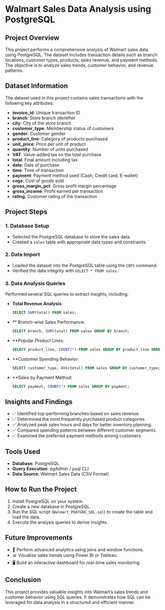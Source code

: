 # Walmart Sales Data Analysis using PostgreSQL

## Project Overview
This project performs a comprehensive analysis of Walmart sales data using PostgreSQL. The dataset includes transaction details such as branch locations, customer types, products, sales revenue, and payment methods. The objective is to analyze sales trends, customer behavior, and revenue patterns.

## Dataset Information
The dataset used in this project contains sales transactions with the following key attributes:
- **invoice_id**: Unique transaction ID
- **branch**: Store branch identifier
- **city**: City of the store branch
- **customer_type**: Membership status of customers
- **gender**: Customer gender
- **product_line**: Category of products purchased
- **unit_price**: Price per unit of product
- **quantity**: Number of units purchased
- **VAT**: Value-added tax on the total purchase
- **total**: Final amount including tax
- **date**: Date of purchase
- **time**: Time of transaction
- **payment**: Payment method used (Cash, Credit card, E-wallet)
- **cogs**: Cost of goods sold
- **gross_margin_pct**: Gross profit margin percentage
- **gross_income**: Profit earned per transaction
- **rating**: Customer rating of the transaction

## Project Steps
### 1. Database Setup
- Selected the PostgreSQL database to store the sales data.
- Created a `sales` table with appropriate data types and constraints.

### 2. Data Import
- Loaded the dataset into the PostgreSQL table using the `COPY` command.
- Verified the data integrity with `SELECT * FROM sales`.

### 3. Data Analysis Queries
Performed several SQL queries to extract insights, including:
- **Total Revenue Analysis**:  
  ```sql
  SELECT SUM(total) FROM sales;

- ** Branch-wise Sales Performance:
  ```sql
  SELECT branch, SUM(total) FROM sales GROUP BY branch;

- **Popular Product Lines:
   ```sql
  SELECT product_line, COUNT(*) FROM sales GROUP BY product_line ORDER BY COUNT(*) DESC;

- **Customer Spending Behavior:
   ```sql
  SELECT customer_type, AVG(total) FROM sales GROUP BY customer_type;

- **Sales by Payment Method:
   ```sql
  SELECT payment, COUNT(*) FROM sales GROUP BY payment;

## Insights and Findings
- ✅ Identified top-performing branches based on sales revenue.  
- ✅ Determined the most frequently purchased product categories.  
- ✅ Analyzed peak sales hours and days for better inventory planning.  
- ✅ Compared spending patterns between different customer segments.  
- ✅ Examined the preferred payment methods among customers.  

## Tools Used
- **Database**: PostgreSQL  
- **Query Execution**: pgAdmin / psql CLI  
- **Data Source**: Walmart Sales Data (CSV Format)  

## How to Run the Project
1. Install PostgreSQL on your system.  
2. Create a new database in PostgreSQL.  
3. Run the SQL script (`Walmart_POATGRE_SQL.sql`) to create the table and load the data.  
4. Execute the analysis queries to derive insights.  

## Future Improvements
- 🚀 Perform advanced analytics using joins and window functions.  
- 📊 Visualize sales trends using Power BI or Tableau.  
- 🖥️ Build an interactive dashboard for real-time sales monitoring.  

## Conclusion
This project provides valuable insights into Walmart’s sales trends and customer behavior using SQL queries. It demonstrates how SQL can be leveraged for data analysis in a structured and efficient manner.


